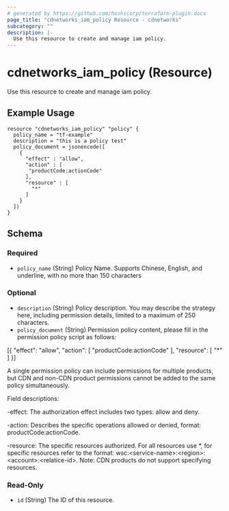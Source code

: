 ```yaml
---
# generated by https://github.com/hashicorp/terraform-plugin-docs
page_title: "cdnetworks_iam_policy Resource - cdnetworks"
subcategory: ""
description: |-
  Use this resource to create and manage iam policy.
---
```


# cdnetworks_iam_policy (Resource)
Use this resource to create and manage iam policy.

## Example Usage

```hcl
resource "cdnetworks_iam_policy" "policy" {
  policy_name = "tf-example"
  description = "this is a policy test"
  policy_document = jsonencode([
    {
      "effect" : "allow",
      "action" : [
       "productCode:actionCode"
      ],
      "resource" : [
        "*"
      ]
    }
  ])
}

```



<!-- schema generated by tfplugindocs -->
## Schema

### Required

- `policy_name` (String) Policy Name. Supports Chinese, English, and underline, with no more than 150 characters

### Optional

- `description` (String) Policy description. You may describe the strategy here, including permission details, limited to a maximum of 250 characters.
- `policy_document` (String) Permission policy content, please fill in the permission policy script as follows:


[{
        \"effect\": \"allow\",
        \"action\": [
           \"productCode:actionCode\"
        ],
       \"resource\": [
           \"*\"
        ]
    }]


A single permission policy can include permissions for multiple products, but CDN and non-CDN product permissions cannot be added to the same policy simultaneously.

Field descriptions:

-effect: The authorization effect includes two types: allow and deny.

-action: Describes the specific operations allowed or denied,  format: productCode:actionCode.

-resource: The specific resources authorized. For all resources use *, for specific resources refer to the format: wsc:&lt;service-name&gt;:&lt;region&gt;:&lt;account&gt;:&lt;relatice-id&gt;. Note: CDN products do not support specifying resources.

### Read-Only

- `id` (String) The ID of this resource.
